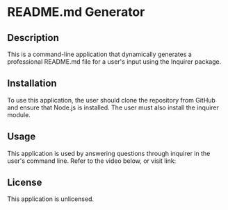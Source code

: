 # README.md Generator

## Description

This is a command-line application that dynamically generates a professional README.md file for a user's input using the Inquirer package.

## Installation 

To use this application, the user should clone the repository from GitHub and ensure that Node.js is installed. The user must also install the inquirer module.

## Usage

This application is used by answering questions through inquirer in the user's command line. Refer to the video below, or visit link: 

## License

This application is unlicensed.